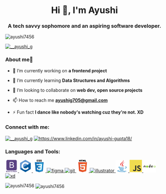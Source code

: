 <h1 align="center">Hi 👋, I'm Ayushi</h1>
<h3 align="center">A tech savvy sophomore and an aspiring software developer.</h3>

<p align="left"> <img src="https://komarev.com/ghpvc/?username=ayushi7456&label=Profile%20views&color=0e75b6&style=flat" alt="ayushi7456" /> </p>

<p align="left"> <a href="https://twitter.com/__ayushi_g" target="blank"><img src="https://img.shields.io/twitter/follow/__ayushi_g?logo=twitter&style=for-the-badge" alt="__ayushi_g" /></a> </p>

<h3 align="left">About me🚀</h3>

- 🔭 I’m currently working on **a frontend project**

- 🌱 I’m currently learning **Data Structures and Algorithms**

- 👯 I’m looking to collaborate on **web dev, open source projects**

- 📫 How to reach me **ayushig705@gmail.com**

- ⚡ Fun fact **I dance like nobody's watching cuz they're not. XD**

<h3 align="left">Connect with me:</h3>
<p align="left">
<a href="https://twitter.com/__ayushi_g" target="blank"><img align="center" src="https://raw.githubusercontent.com/rahuldkjain/github-profile-readme-generator/master/src/images/icons/Social/twitter.svg" alt="__ayushi_g" height="30" width="40" /></a>
<a href="https://linkedin.com/in/https://www.linkedin.com/in/ayushi-gupta18/" target="blank"><img align="center" src="https://raw.githubusercontent.com/rahuldkjain/github-profile-readme-generator/master/src/images/icons/Social/linked-in-alt.svg" alt="https://www.linkedin.com/in/ayushi-gupta18/" height="30" width="40" /></a>
</p>

<h3 align="left">Languages and Tools:</h3>
<p align="left"> <a href="https://getbootstrap.com" target="_blank"> <img src="https://raw.githubusercontent.com/devicons/devicon/master/icons/bootstrap/bootstrap-plain-wordmark.svg" alt="bootstrap" width="40" height="40"/> </a> <a href="https://www.cprogramming.com/" target="_blank"> <img src="https://raw.githubusercontent.com/devicons/devicon/master/icons/c/c-original.svg" alt="c" width="40" height="40"/> </a> <a href="https://www.w3schools.com/css/" target="_blank"> <img src="https://raw.githubusercontent.com/devicons/devicon/master/icons/css3/css3-original-wordmark.svg" alt="css3" width="40" height="40"/> </a> <a href="https://www.figma.com/" target="_blank"> <img src="https://www.vectorlogo.zone/logos/figma/figma-icon.svg" alt="figma" width="40" height="40"/> </a> <a href="https://git-scm.com/" target="_blank"> <img src="https://www.vectorlogo.zone/logos/git-scm/git-scm-icon.svg" alt="git" width="40" height="40"/> </a> <a href="https://www.w3.org/html/" target="_blank"> <img src="https://raw.githubusercontent.com/devicons/devicon/master/icons/html5/html5-original-wordmark.svg" alt="html5" width="40" height="40"/> </a> <a href="https://www.adobe.com/in/products/illustrator.html" target="_blank"> <img src="https://www.vectorlogo.zone/logos/adobe_illustrator/adobe_illustrator-icon.svg" alt="illustrator" width="40" height="40"/> </a> <a href="https://www.java.com" target="_blank"> <img src="https://raw.githubusercontent.com/devicons/devicon/master/icons/java/java-original.svg" alt="java" width="40" height="40"/> </a> <a href="https://developer.mozilla.org/en-US/docs/Web/JavaScript" target="_blank"> <img src="https://raw.githubusercontent.com/devicons/devicon/master/icons/javascript/javascript-original.svg" alt="javascript" width="40" height="40"/> </a> <a href="https://nodejs.org" target="_blank"> <img src="https://raw.githubusercontent.com/devicons/devicon/master/icons/nodejs/nodejs-original-wordmark.svg" alt="nodejs" width="40" height="40"/> </a> <a href="https://www.adobe.com/products/xd.html" target="_blank"> <img src="https://cdn.worldvectorlogo.com/logos/adobe-xd.svg" alt="xd" width="40" height="40"/> </a> </p>

<p><img align="left" src="https://github-readme-stats.vercel.app/api/top-langs?username=ayushi7456&show_icons=true&locale=en&layout=compact" alt="ayushi7456" /></p>

<p>&nbsp;<img align="center" src="https://github-readme-stats.vercel.app/api?username=ayushi7456&show_icons=true&locale=en" alt="ayushi7456" /></p>

